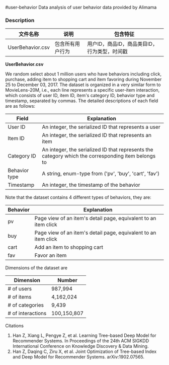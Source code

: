 #user-behavior
	Data analysis of user behavior data provided by Alimama

### Description
|文件名称 |说明|包含特征|
|----|----|----|
|UserBehavior.csv |包含所有用户行为 |用户ID，商品ID，商品类目ID，行为类型，时间戳|

**UserBehavior.csv**

We random select about 1 million users who have behaviors including click, purchase, adding item to shopping cart and item favoring during November 25 to December 03, 2017. The dataset is organized in a very similar form to MovieLens-20M, i.e., each line represents a specific user-item interaction, which consists of user ID, item ID, item's category ID, behavior type and timestamp, separated by commas. The detailed descriptions of each field are as follows:

| Field | Explanation |
|----|----|
|User ID |An integer, the serialized ID that represents a user|
|Item ID|An integer, the serialized ID that represents an item|
|Category ID|An integer, the serialized ID that represents the category which the corresponding item belongs to|
|Behavior type|A string, enum-type from ('pv', 'buy', 'cart', 'fav')|
|Timestamp|An integer, the timestamp of the behavior|
Note that the dataset contains 4 different types of behaviors, they are:

| Behavior | Explanation |
|----|----|
|pv|Page view of an item's detail page, equivalent to an item click|
|buy|Page view of an item's detail page, equivalent to an item click|
|cart|Add an item to shopping cart|
|fav|Favor an item|

Dimensions of the dataset are

|Dimension | Number |
|----|----|
|# of users|987,994|
|# of items|4,162,024|
|# of categories| 9,439 |
|# of interactions| 100,150,807 |

Citations

1. Han Z, Xiang L, Pengye Z, et al. Learning Tree-based Deep Model for Recommender Systems. In Proceedings of the 24th ACM SIGKDD International Conference on Knowledge Discovery & Data Mining.
2. Han Z, Daqing C, Ziru X, et al. Joint Optimization of Tree-based Index and Deep Model for Recommender Systems. arXiv:1902.07565.
